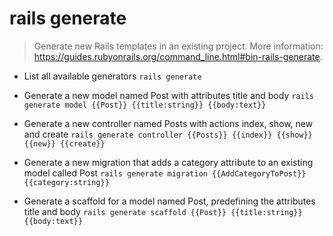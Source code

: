 # rails generate
> Generate new Rails templates in an existing project.
> More information: <https://guides.rubyonrails.org/command_line.html#bin-rails-generate>.

- List all available generators
`rails generate`

- Generate a new model named Post with attributes title and body
`rails generate model {{Post}} {{title:string}} {{body:text}}`

- Generate a new controller named Posts with actions index, show, new and create
`rails generate controller {{Posts}} {{index}} {{show}} {{new}} {{create}}`

- Generate a new migration that adds a category attribute to an existing model called Post
`rails generate migration {{AddCategoryToPost}} {{category:string}}`

- Generate a scaffold for a model named Post, predefining the attributes title and body
`rails generate scaffold {{Post}} {{title:string}} {{body:text}}`
